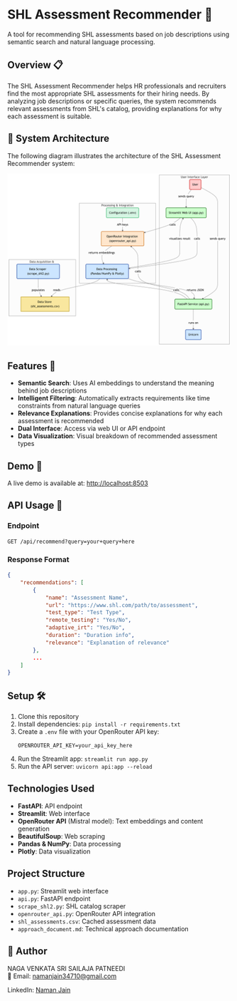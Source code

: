 # SHL Assessment Recommender 🚀

A tool for recommending SHL assessments based on job descriptions using semantic search and natural language processing.

## Overview 📋

The SHL Assessment Recommender helps HR professionals and recruiters find the most appropriate SHL assessments for their hiring needs. By analyzing job descriptions or specific queries, the system recommends relevant assessments from SHL's catalog, providing explanations for why each assessment is suitable.

## 🧠 System Architecture

The following diagram illustrates the architecture of the SHL Assessment Recommender system:

![System Architecture](image/diagram.png)

## Features 🌟

- **Semantic Search**: Uses AI embeddings to understand the meaning behind job descriptions
- **Intelligent Filtering**: Automatically extracts requirements like time constraints from natural language queries
- **Relevance Explanations**: Provides concise explanations for why each assessment is recommended
- **Dual Interface**: Access via web UI or API endpoint
- **Data Visualization**: Visual breakdown of recommended assessment types

## Demo 🎥

A live demo is available at: [http://localhost:8503](https://shl-assessment-recommendation-system.streamlit.app/)

## API Usage 📡

### Endpoint

```
GET /api/recommend?query=your+query+here
```

### Response Format

```json
{
    "recommendations": [
        {
            "name": "Assessment Name",
            "url": "https://www.shl.com/path/to/assessment",
            "test_type": "Test Type",
            "remote_testing": "Yes/No",
            "adaptive_irt": "Yes/No",
            "duration": "Duration info",
            "relevance": "Explanation of relevance"
        },
        ...
    ]
}
```

## Setup 🛠️

1. Clone this repository
2. Install dependencies: `pip install -r requirements.txt`
3. Create a `.env` file with your OpenRouter API key:
   ```
   OPENROUTER_API_KEY=your_api_key_here
   ```
4. Run the Streamlit app: `streamlit run app.py`
5. Run the API server: `uvicorn api:app --reload`

## Technologies Used

- **FastAPI**: API endpoint
- **Streamlit**: Web interface
- **OpenRouter API** (Mistral model): Text embeddings and content generation
- **BeautifulSoup**: Web scraping
- **Pandas & NumPy**: Data processing
- **Plotly**: Data visualization

## Project Structure

- `app.py`: Streamlit web interface
- `api.py`: FastAPI endpoint
- `scrape_shl2.py`: SHL catalog scraper
- `openrouter_api.py`: OpenRouter API integration
- `shl_assessments.csv`: Cached assessment data
- `approach_document.md`: Technical approach documentation

## 👤 Author

NAGA VENKATA SRI SAILAJA PATNEEDI\
📧 Email: [namanjain34710@gmail.com](mailto\:namanjain34710@gmail.com)

LinkedIn: [Naman Jain](https://www.linkedin.com/in/naman-jain-226135201/)